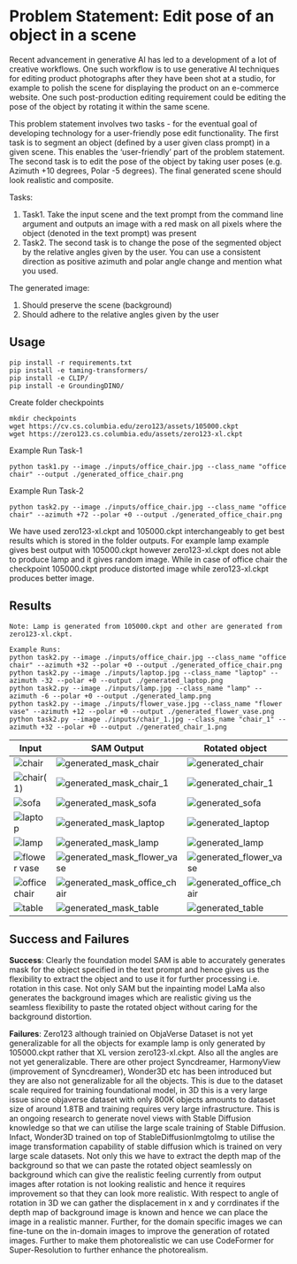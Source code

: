 # Problem Statement: Edit pose of an object in a scene

Recent advancement in generative AI has led to a development of a lot of creative workflows. One
such workflow is to use generative AI techniques for editing product photographs after they have
been shot at a studio, for example to polish the scene for displaying the product on an e-commerce
website. One such post-production editing requirement could be editing the pose of the object by
rotating it within the same scene.

This problem statement involves two tasks - for the eventual goal of developing technology for a
user-friendly pose edit functionality. The first task is to segment an object (defined by a user given
class prompt) in a given scene. This enables the ‘user-friendly’ part of the problem statement. The
second task is to edit the pose of the object by taking user poses (e.g. Azimuth +10 degrees, Polar -5
degrees). The final generated scene should look realistic and composite.

Tasks:
1. Task1. Take the input scene and the text prompt from the command line argument and outputs an image with a red mask on all pixels where the object (denoted in the text prompt) was present
2. Task2. The second task is to change the pose of the segmented object by the relative angles given by the user. You can use a consistent direction as positive azimuth and polar angle change and mention what you used.

The generated image:
1. Should preserve the scene (background)
2. Should adhere to the relative angles given by the user

## Usage
```
pip install -r requirements.txt
pip install -e taming-transformers/
pip install -e CLIP/
pip install -e GroundingDINO/
```
Create folder checkpoints 
```
mkdir checkpoints
wget https://cv.cs.columbia.edu/zero123/assets/105000.ckpt
wget https://zero123.cs.columbia.edu/assets/zero123-xl.ckpt
```
Example Run Task-1
```
python task1.py --image ./inputs/office_chair.jpg --class_name "office chair" --output ./generated_office_chair.png
```
Example Run Task-2
```
python task2.py --image ./inputs/office_chair.jpg --class_name "office chair" --azimuth +72 --polar +0 --output ./generated_office_chair.png
```
We have used zero123-xl.ckpt and 105000.ckpt interchangeably to get best results which is stored in the folder outputs. For example lamp example gives best output with 105000.ckpt however zero123-xl.ckpt does not able to produce lamp and it gives random image. While in case of office chair the checkpoint 105000.ckpt produce distorted image while zero123-xl.ckpt produces better image.

## Results
```
Note: Lamp is generated from 105000.ckpt and other are generated from zero123-xl.ckpt. 

Example Runs:
python task2.py --image ./inputs/office_chair.jpg --class_name "office chair" --azimuth +32 --polar +0 --output ./generated_office_chair.png
python task2.py --image ./inputs/laptop.jpg --class_name "laptop" --azimuth -32 --polar +0 --output ./generated_laptop.png
python task2.py --image ./inputs/lamp.jpg --class_name "lamp" --azimuth -6 --polar +0 --output ./generated_lamp.png
python task2.py --image ./inputs/flower_vase.jpg --class_name "flower vase" --azimuth +12 --polar +0 --output ./generated_flower_vase.png
python task2.py --image ./inputs/chair_1.jpg --class_name "chair_1" --azimuth +32 --polar +0 --output ./generated_chair_1.png
```
| Input                               | SAM Output                          | Rotated object                     |
| ----------------------------------- | ----------------------------------- |----------------------------------- |
| ![chair](https://github.com/infusion-zero-edit/Pose-Editing/assets/122880654/ad6dc84b-24b5-4e61-a164-4febacc4f7d4) |  ![generated_mask_chair](https://github.com/infusion-zero-edit/Pose-Editing/assets/122880654/3a06e97e-912b-4618-b59a-42747cfff772) | ![generated_chair](https://github.com/infusion-zero-edit/Pose-Editing/assets/122880654/5e3ade2b-fec0-4c55-a37f-cd275c871f1e) |
| ![chair(1)](https://github.com/infusion-zero-edit/Pose-Editing/assets/122880654/b829d968-5395-4d1e-b539-3e55ad0556b3) | ![generated_mask_chair_1](https://github.com/infusion-zero-edit/Pose-Editing/assets/122880654/7fc8a82f-ce75-406b-8f5d-46258616ba6d) | ![generated_chair_1](https://github.com/infusion-zero-edit/Pose-Editing/assets/122880654/0356baa8-d11b-4b79-afbb-0ec6285567f9) |
| ![sofa](https://github.com/infusion-zero-edit/Pose-Editing/assets/122880654/addf01ab-51c9-4575-9343-a206e7515052) | ![generated_mask_sofa](https://github.com/infusion-zero-edit/Pose-Editing/assets/122880654/77818f32-3e8a-486c-b68c-2012de8dc910) | ![generated_sofa](https://github.com/infusion-zero-edit/Pose-Editing/assets/122880654/47a70068-7b43-497a-a043-ae7b75dad236) | 
| ![laptop](https://github.com/infusion-zero-edit/Pose-Editing/assets/122880654/378460f4-66e8-4bd4-a009-77ec6b3cb64c) | ![generated_mask_laptop](https://github.com/infusion-zero-edit/Pose-Editing/assets/122880654/bc05ef20-d713-4f6a-8351-0f4b2ac0aefc) | ![generated_laptop](https://github.com/infusion-zero-edit/Pose-Editing/assets/122880654/0555e94d-2a50-4f8a-af8b-6d6ef563d68b) | 
| ![lamp](https://github.com/infusion-zero-edit/Pose-Editing/assets/122880654/e309b680-e77a-472b-b136-e7aa78b187ec)| ![generated_mask_lamp](https://github.com/infusion-zero-edit/Pose-Editing/assets/122880654/40fbdd47-5856-4236-bf11-cb187c963d86)| ![generated_lamp](https://github.com/infusion-zero-edit/Pose-Editing/assets/122880654/0eadb2a4-af6a-42dc-a914-b1418bb299b2) | 
| ![flower vase](https://github.com/infusion-zero-edit/Pose-Editing/assets/122880654/05a1bea0-ea82-4aa2-b557-2e54610ce15c) | ![generated_mask_flower_vase](https://github.com/infusion-zero-edit/Pose-Editing/assets/122880654/36bccc9d-e9c2-44d9-a69d-53c18a76e9fa) | ![generated_flower_vase](https://github.com/infusion-zero-edit/Pose-Editing/assets/122880654/025e5bed-d91c-47eb-b9b0-7e48a5387db5) |
| ![office chair](https://github.com/infusion-zero-edit/Pose-Editing/assets/122880654/0f02d6b8-025c-427b-af11-d9b9885624af) | ![generated_mask_office_chair](https://github.com/infusion-zero-edit/Pose-Editing/assets/122880654/d942f099-3ebc-428a-9497-fa2d395869a0)|![generated_office_chair](https://github.com/infusion-zero-edit/Pose-Editing/assets/122880654/68d819e2-ee5e-4d10-b46a-c499a5ccabee)|
| ![table](https://github.com/infusion-zero-edit/Pose-Editing/assets/122880654/5e3bf784-6e81-473c-b3a2-8d32e6eb4304) | ![generated_mask_table](https://github.com/infusion-zero-edit/Pose-Editing/assets/122880654/81c9fa9e-0348-438f-bd34-69cf7f1e9548)| ![generated_table](https://github.com/infusion-zero-edit/Pose-Editing/assets/122880654/99ba7cca-6015-47c4-a74e-ddabb98c099b)|

## Success and Failures

**Success**: Clearly the foundation model SAM is able to accurately generates mask for the object specified in the text prompt and hence gives us the flexibility to extract the object and to use it for further processing i.e. rotation in this case. Not only SAM but the inpainting model LaMa also generates the background images which are realistic giving us the seamless flexibility to paste the rotated object without caring for the background distortion. 

**Failures**: Zero123 although trainied on ObjaVerse Dataset is not yet generalizable for all the objects for example lamp is only generated by 105000.ckpt rather that XL version zero123-xl.ckpt. Also all the angles are not yet generalizable. There are other project Syncdreamer, HarmonyView (improvement of Syncdreamer), Wonder3D etc has been introduced but they are also not generalizable for all the objects. This is due to the dataset scale required for training foundational model, in 3D this is a very large issue since objaverse dataset with only 800K objects amounts to dataset size of around 1.8TB and training requires very large infrastructure. This is an ongoing research to generate novel views with Stable Diffusion knowledge so that we can utilise the large scale training of Stable Diffusion. Infact, Wonder3D trained on top of StableDiffusionImgtoImg to utilise the image transformation capability of stable diffusion which is trained on very large scale datasets. Not only this we have to extract the depth map of the background so that we can paste the rotated object seamlessly on background which can give the realistic feeling currently from output images after rotation is not looking realistic and hence it requires improvement so that they can look more realistic. With respect to angle of rotation in 3D we can gather the displacement in x and y corrdinates if the depth map of background image is known and hence we can place the image in a realistic manner. Further, for the domain specific images we can fine-tune on the in-domain images to improve the generation of rotated images. Further to make them photorealistic we can use CodeFormer for Super-Resolution to further enhance the photorealism. 

















